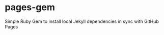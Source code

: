 pages-gem
=========

Simple Ruby Gem to install local Jekyll dependencies in sync with GitHub Pages
